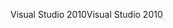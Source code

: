 <span data-ttu-id="126fc-101">Visual Studio 2010</span><span class="sxs-lookup"><span data-stu-id="126fc-101">Visual Studio 2010</span></span>